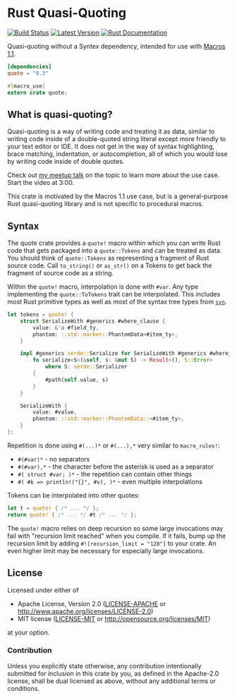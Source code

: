 Rust Quasi-Quoting
==================

[![Build Status](https://api.travis-ci.org/dtolnay/quote.svg?branch=master)](https://travis-ci.org/dtolnay/quote)
[![Latest Version](https://img.shields.io/crates/v/quote.svg)](https://crates.io/crates/quote)
[![Rust Documentation](https://img.shields.io/badge/api-rustdoc-blue.svg)](https://docs.rs/quote/)

Quasi-quoting without a Syntex dependency, intended for use with [Macros
1.1](https://github.com/rust-lang/rfcs/blob/master/text/1681-macros-1.1.md).

```toml
[dependencies]
quote = "0.3"
```

```rust
#[macro_use]
extern crate quote;
```

## What is quasi-quoting?

Quasi-quoting is a way of writing code and treating it as data, similar to
writing code inside of a double-quoted string literal except more friendly to
your text editor or IDE. It does not get in the way of syntax highlighting,
brace matching, indentation, or autocompletion, all of which you would lose by
writing code inside of double quotes.

Check out
[my meetup talk](https://air.mozilla.org/rust-meetup-december-2016-12-15/)
on the topic to learn more about the use case. Start the video at 3:00.

This crate is motivated by the Macros 1.1 use case, but is a general-purpose
Rust quasi-quoting library and is not specific to procedural macros.

## Syntax

The quote crate provides a `quote!` macro within which you can write Rust code
that gets packaged into a `quote::Tokens` and can be treated as data. You should
think of `quote::Tokens` as representing a fragment of Rust source code. Call
`to_string()` or `as_str()` on a Tokens to get back the fragment of source code
as a string.

Within the `quote!` macro, interpolation is done with `#var`. Any type
implementing the `quote::ToTokens` trait can be interpolated. This includes most
Rust primitive types as well as most of the syntax tree types from
[`syn`](https://github.com/dtolnay/syn).

```rust
let tokens = quote! {
    struct SerializeWith #generics #where_clause {
        value: &'a #field_ty,
        phantom: ::std::marker::PhantomData<#item_ty>,
    }

    impl #generics serde::Serialize for SerializeWith #generics #where_clause {
        fn serialize<S>(&self, s: &mut S) -> Result<(), S::Error>
            where S: serde::Serializer
        {
            #path(self.value, s)
        }
    }

    SerializeWith {
        value: #value,
        phantom: ::std::marker::PhantomData::<#item_ty>,
    }
};
```

Repetition is done using `#(...)*` or `#(...),*` very similar to `macro_rules!`:

- `#(#var)*` - no separators
- `#(#var),*` - the character before the asterisk is used as a separator
- `#( struct #var; )*` - the repetition can contain other things
- `#( #k => println!("{}", #v), )*` - even multiple interpolations

Tokens can be interpolated into other quotes:

```rust
let t = quote! { /* ... */ };
return quote! { /* ... */ #t /* ... */ };
```

The `quote!` macro relies on deep recursion so some large invocations may fail
with "recursion limit reached" when you compile. If it fails, bump up the
recursion limit by adding `#![recursion_limit = "128"]` to your crate. An even
higher limit may be necessary for especially large invocations.

## License

Licensed under either of

 * Apache License, Version 2.0 ([LICENSE-APACHE](LICENSE-APACHE) or http://www.apache.org/licenses/LICENSE-2.0)
 * MIT license ([LICENSE-MIT](LICENSE-MIT) or http://opensource.org/licenses/MIT)

at your option.

### Contribution

Unless you explicitly state otherwise, any contribution intentionally submitted
for inclusion in this crate by you, as defined in the Apache-2.0 license, shall
be dual licensed as above, without any additional terms or conditions.
